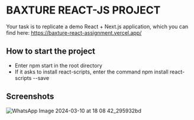 # BAXTURE REACT-JS PROJECT

Your task is to replicate a demo React + Next.js application, which you can find here:
https://baxture-react-assignment.vercel.app/
## How to start the project
  * Enter npm start in the root directory
  * If it asks to install react-scripts, enter the command npm install react-scripts --save

## Screenshots
  ![WhatsApp Image 2024-03-10 at 18 08 42_295932bd](https://github.com/Dishanaik2/project-baxture/assets/162788328/9996f024-f596-4443-ba0a-852874e134a9)


